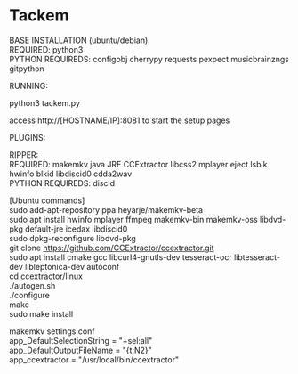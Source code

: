 # Tackem

BASE INSTALLATION (ubuntu/debian):  
REQUIRED: python3  
PYTHON REQUIREDS: configobj cherrypy requests pexpect musicbrainzngs gitpython
  
RUNNING:  
  
python3 tackem.py  
  
access http://[HOSTNAME/IP]:8081 to start the setup pages  
  
  
PLUGINS:  
  
RIPPER:  
REQUIRED: makemkv java JRE CCExtractor libcss2 mplayer eject lsblk hwinfo blkid libdiscid0 cdda2wav  
PYTHON REQUIREDS: discid  
  
[Ubuntu commands]  
sudo add-apt-repository ppa:heyarje/makemkv-beta  
sudo apt install hwinfo mplayer ffmpeg makemkv-bin makemkv-oss libdvd-pkg default-jre icedax libdiscid0  
sudo dpkg-reconfigure libdvd-pkg  
git clone https://github.com/CCExtractor/ccextractor.git  
sudo apt install cmake gcc libcurl4-gnutls-dev tesseract-ocr libtesseract-dev libleptonica-dev autoconf  
cd ccextractor/linux  
./autogen.sh  
./configure  
make  
sudo make install  
  
  
makemkv settings.conf  
app_DefaultSelectionString = "+sel:all"  
app_DefaultOutputFileName = "{t:N2}"  
app_ccextractor = "/usr/local/bin/ccextractor"  